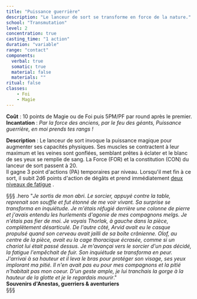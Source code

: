 ```yaml
---
title: "Puissance guerrière"
description: "Le lanceur de sort se transforme en force de la nature."
school: "Transmutation"
level: 2
concentration: true
casting_time: "1 action"
duration: "variable"
range: "contact"
components:
  verbal: true
  somatic: true
  material: false
  materials: ""
ritual: false
classes:
    - Foi
    - Magie
---
```

**Coût** : 10 points de Magie ou de Foi puis 5PM/PF par round après le premier.  
**Incantation** : *Par la force des anciens, par le feu des géants, Puissance guerrière, en moi prends tes rangs !*     

**Description** : Le lanceur de sort invoque la puissance magique pour augmenter ses capacités physiques. Ses muscles se contractent à leur maximum et les veines sont gonflées, semblant prêtes à éclater et le blanc de ses yeux se remplie  de sang.
La Force (FOR) et la constitution (CON) du lanceur de sort passent à 20.   
Il gagne 3 point d'actions (PA) temporaires par niveau. Lorsqu'il met fin à ce sort, il subit 2d6 points d'action de dégâts et prend immédiatement [deux niveaux de fatigue](/gerer-la-sante-du-personnage/#fatigue-et-epuisement) .   

§§§ .hero
"*Je sortis de mon abri. Le sorcier, appuyé contre la table, reprenait son souffle et fut étonné de me voir vivant. Sa surprise se transforma en inquiétude. Je m'étais réfugié derrière une colonne de pierre et j'avais entendu les hurlements d'agonie de mes compagnons melgs. Je n'étais pas fier de moi. Je voyais Thorlak, à gauche dans la pièce, complètement désarticulé. De l'autre côté, Arvid avait eu le casque propulsé quand son cerveau avait jailli de sa boîte crânienne. Olof, au centre de la pièce, avait eu la cage thoracique écrasée, comme si un chariot lui était passé dessus. Je m'avançai vers le sorcier d'un pas décidé, la fatigue l'empêchait de fuir.*
*Son inquiétude se transforma en peur.*
*J'arrivai à sa hauteur et il leva le bras pour protéger son visage, ses yeux implorant ma pitié. Il n'en avait pas eu pour mes compagnons et la pitié n'habitait pas mon coeur. D'un geste ample, je lui tranchais la gorge à la hauteur de la glotte et je le regardais mourir*."    
**Souvenirs d'Anestas, guerriers & aventuriers**   
§§§     
